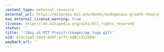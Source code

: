 ```yaml
---
content_type: external-resource
external_url: https://mitpress.mit.edu/books/endogenous-growth-theory
has_external_license_warning: true
license: https://en.wikipedia.org/wiki/All_rights_reserved
status: ''
title: '![Buy at MIT Press](/images/mp_logo.gif)'
uid: 01dc2aa5-58a3-4b07-a775-bd0c1512b84c
wayback_url: ''
---
```

